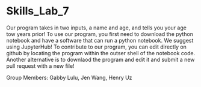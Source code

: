 # Skills_Lab_7

Our program takes in two inputs, a name and age, and tells you your age tow years prior!
To use our program, you first need to download the python notebook and have a software that can run a python notebook. We suggest using JupyterHub!
To contribute to our program, you can edit directly on github by locating the program within the outser shell of the notebook code. Another alternative is to downlaod the program and edit it and submit a new pull request with a new file!

Group Members: Gabby Lulu, Jen Wang, Henry Uz
